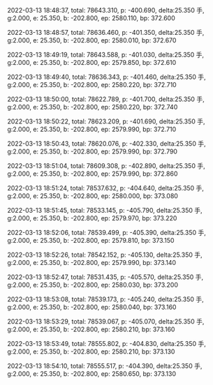 2022-03-13 18:48:37, total: 78643.310, p: -400.690, delta:25.350 手, g:2.000, e: 25.350, b: -202.800, ep: 2580.110, bp: 372.600

2022-03-13 18:48:57, total: 78636.460, p: -401.350, delta:25.350 手, g:2.000, e: 25.350, b: -202.800, ep: 2580.010, bp: 372.670

2022-03-13 18:49:19, total: 78643.588, p: -401.030, delta:25.350 手, g:2.000, e: 25.350, b: -202.800, ep: 2579.850, bp: 372.610

2022-03-13 18:49:40, total: 78636.343, p: -401.460, delta:25.350 手, g:2.000, e: 25.350, b: -202.800, ep: 2580.220, bp: 372.710

2022-03-13 18:50:00, total: 78622.789, p: -401.700, delta:25.350 手, g:2.000, e: 25.350, b: -202.800, ep: 2580.220, bp: 372.740

2022-03-13 18:50:22, total: 78623.209, p: -401.690, delta:25.350 手, g:2.000, e: 25.350, b: -202.800, ep: 2579.990, bp: 372.710

2022-03-13 18:50:43, total: 78620.076, p: -402.330, delta:25.350 手, g:2.000, e: 25.350, b: -202.800, ep: 2579.990, bp: 372.790

2022-03-13 18:51:04, total: 78609.308, p: -402.890, delta:25.350 手, g:2.000, e: 25.350, b: -202.800, ep: 2579.990, bp: 372.860

2022-03-13 18:51:24, total: 78537.632, p: -404.640, delta:25.350 手, g:2.000, e: 25.350, b: -202.800, ep: 2580.000, bp: 373.080

2022-03-13 18:51:45, total: 78533.145, p: -405.790, delta:25.350 手, g:2.000, e: 25.350, b: -202.800, ep: 2579.970, bp: 373.220

2022-03-13 18:52:06, total: 78539.499, p: -405.390, delta:25.350 手, g:2.000, e: 25.350, b: -202.800, ep: 2579.810, bp: 373.150

2022-03-13 18:52:26, total: 78542.152, p: -405.130, delta:25.350 手, g:2.000, e: 25.350, b: -202.800, ep: 2579.990, bp: 373.140

2022-03-13 18:52:47, total: 78531.435, p: -405.570, delta:25.350 手, g:2.000, e: 25.350, b: -202.800, ep: 2580.030, bp: 373.200

2022-03-13 18:53:08, total: 78539.173, p: -405.240, delta:25.350 手, g:2.000, e: 25.350, b: -202.800, ep: 2580.040, bp: 373.160

2022-03-13 18:53:29, total: 78539.067, p: -405.070, delta:25.350 手, g:2.000, e: 25.350, b: -202.800, ep: 2580.210, bp: 373.160

2022-03-13 18:53:49, total: 78555.802, p: -404.830, delta:25.350 手, g:2.000, e: 25.350, b: -202.800, ep: 2580.210, bp: 373.130

2022-03-13 18:54:10, total: 78555.517, p: -404.390, delta:25.350 手, g:2.000, e: 25.350, b: -202.800, ep: 2580.650, bp: 373.130